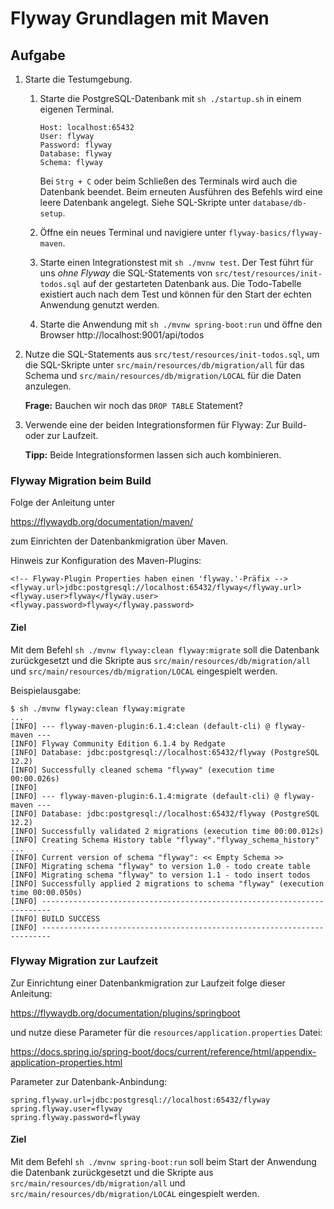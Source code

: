 # Flyway Grundlagen mit Maven

## Aufgabe

1. Starte die Testumgebung.
   1. Starte die PostgreSQL-Datenbank mit `sh ./startup.sh` in einem eigenen Terminal. 
      
      ```
      Host: localhost:65432
      User: flyway
      Password: flyway
      Database: flyway
      Schema: flyway
      ```
      
      Bei `Strg + C` oder beim Schließen des Terminals wird auch die Datenbank beendet. 
      Beim erneuten Ausführen des Befehls wird eine leere Datenbank angelegt.
      Siehe SQL-Skripte unter `database/db-setup`.
      
   2. Öffne ein neues Terminal und navigiere unter `flyway-basics/flyway-maven`. 
   
   3. Starte einen Integrationstest mit `sh ./mvnw test`.
      Der Test führt für uns _ohne Flyway_ die SQL-Statements 
      von `src/test/resources/init-todos.sql` auf der gestarteten Datenbank aus. 
      Die Todo-Tabelle existiert auch nach dem Test und können für den Start der echten Anwendung genutzt werden.
      
   4. Starte die Anwendung mit `sh ./mvnw spring-boot:run` und öffne den Browser http://localhost:9001/api/todos

2. Nutze die SQL-Statements aus `src/test/resources/init-todos.sql`, 
um die SQL-Skripte unter `src/main/resources/db/migration/all` für das Schema und 
`src/main/resources/db/migration/LOCAL` für die Daten anzulegen.
  
   **Frage:** Bauchen wir noch das `DROP TABLE` Statement?
   
3. Verwende eine der beiden Integrationsformen für Flyway:
   Zur Build- oder zur Laufzeit.
   
   **Tipp:** Beide Integrationsformen lassen sich auch kombinieren.

### Flyway Migration beim Build

Folge der Anleitung unter 

https://flywaydb.org/documentation/maven/

zum Einrichten der Datenbankmigration über Maven.

Hinweis zur Konfiguration des Maven-Plugins:
```
<!-- Flyway-Plugin Properties haben einen 'flyway.'-Präfix -->
<flyway.url>jdbc:postgresql://localhost:65432/flyway</flyway.url>
<flyway.user>flyway</flyway.user>
<flyway.password>flyway</flyway.password>
```

#### Ziel

Mit dem Befehl `sh ./mvnw flyway:clean flyway:migrate` soll die Datenbank zurückgesetzt und 
die Skripte aus `src/main/resources/db/migration/all` und `src/main/resources/db/migration/LOCAL`
eingespielt werden.

Beispielausgabe:

```
$ sh ./mvnw flyway:clean flyway:migrate
...
[INFO] --- flyway-maven-plugin:6.1.4:clean (default-cli) @ flyway-maven ---
[INFO] Flyway Community Edition 6.1.4 by Redgate
[INFO] Database: jdbc:postgresql://localhost:65432/flyway (PostgreSQL 12.2)
[INFO] Successfully cleaned schema "flyway" (execution time 00:00.026s)
[INFO] 
[INFO] --- flyway-maven-plugin:6.1.4:migrate (default-cli) @ flyway-maven ---
[INFO] Database: jdbc:postgresql://localhost:65432/flyway (PostgreSQL 12.2)
[INFO] Successfully validated 2 migrations (execution time 00:00.012s)
[INFO] Creating Schema History table "flyway"."flyway_schema_history" ...
[INFO] Current version of schema "flyway": << Empty Schema >>
[INFO] Migrating schema "flyway" to version 1.0 - todo create table
[INFO] Migrating schema "flyway" to version 1.1 - todo insert todos
[INFO] Successfully applied 2 migrations to schema "flyway" (execution time 00:00.050s)
[INFO] ------------------------------------------------------------------------
[INFO] BUILD SUCCESS
[INFO] ------------------------------------------------------------------------
```

### Flyway Migration zur Laufzeit

Zur Einrichtung einer Datenbankmigration zur Laufzeit folge dieser Anleitung:

https://flywaydb.org/documentation/plugins/springboot

und nutze diese Parameter für die `resources/application.properties` Datei:

https://docs.spring.io/spring-boot/docs/current/reference/html/appendix-application-properties.html

Parameter zur Datenbank-Anbindung:
```
spring.flyway.url=jdbc:postgresql://localhost:65432/flyway
spring.flyway.user=flyway
spring.flyway.password=flyway
```

#### Ziel

Mit dem Befehl `sh ./mvnw spring-boot:run` soll beim Start der Anwendung die Datenbank zurückgesetzt und 
die Skripte aus `src/main/resources/db/migration/all` und `src/main/resources/db/migration/LOCAL`
eingespielt werden.